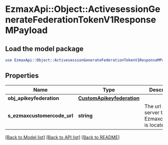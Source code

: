 # EzmaxApi::Object::ActivesessionGenerateFederationTokenV1ResponseMPayload

## Load the model package
```perl
use EzmaxApi::Object::ActivesessionGenerateFederationTokenV1ResponseMPayload;
```

## Properties
Name | Type | Description | Notes
------------ | ------------- | ------------- | -------------
**obj_apikeyfederation** | [**CustomApikeyfederation**](CustomApikeyfederation.md) |  | 
**s_ezmaxcustomercode_url** | **string** | The url of the server the Ezmaxcustomer is located | 

[[Back to Model list]](../README.md#documentation-for-models) [[Back to API list]](../README.md#documentation-for-api-endpoints) [[Back to README]](../README.md)


